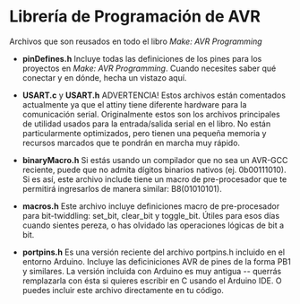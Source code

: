 Librería de Programación de AVR
===============================

Archivos que son reusados en todo el libro *Make: AVR Programming*

* **pinDefines.h**
	Incluye todas las definiciones de los pines para los proyectos en *Make: AVR Programming*. Cuando necesites saber qué conectar y en dónde, hecha un vistazo aquí.

* **USART.c** y **USART.h**
	ADVERTENCIA! Estos archivos están comentados actualmente ya que el attiny tiene diferente hardware para la comunicación serial. Originalmente estos son los archivos principales de utilidad usados para la entrada/salida serial en el libro. No están particularmente optimizados, pero tienen una pequeña memoria y recursos marcados que te pondrán en marcha muy rápido.

* **binaryMacro.h**
	Si estás usando un compilador que no sea un AVR-GCC reciente, puede que no admita dígitos binarios nativos (ej. 0b00111010). Si es así, este archivo include tiene un macro de pre-procesador que te permitirá ingresarlos de manera similar: B8(01010101).

* **macros.h**
	Este archivo incluye definiciones macro de pre-procesador para bit-twiddling: set_bit, clear_bit y toggle_bit. Útiles para esos días cuando sientes pereza, o has olvidado las operaciones lógicas de bit a bit.

* **portpins.h**
	Es una versión reciente del archivo portpins.h incluido en el entorno Arduino. Incluye las deficiniciones AVR de pines de la forma PB1 y similares. La versión incluida con Arduino es muy antigua -- querrás remplazarla con ésta si quieres escribir en C usando el Arduino IDE. O puedes incluir este archivo directamente en tu código.

